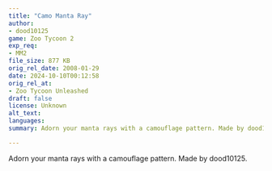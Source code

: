 ```yaml
---
title: "Camo Manta Ray"
author: 
- dood10125
game: Zoo Tycoon 2
exp_req: 
- MM2
file_size: 877 KB
orig_rel_date: 2008-01-29
date: 2024-10-10T00:12:58
orig_rel_at: 
- Zoo Tycoon Unleashed
draft: false
license: Unknown
alt_text: 
languages:
summary: Adorn your manta rays with a camouflage pattern. Made by dood10125.

---
```


Adorn your manta rays with a camouflage pattern. Made by dood10125.